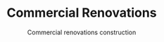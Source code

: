 ---
template: ProjectIndex
title: Commercial Renovations
subtitle: Commercial renovations construction
meta:
  noindex: true
  title: Commercial Renovations
featuredImage: 'https://ucarecdn.com/1ec21291-77f7-4fe9-ac70-fce7e76fcd1c/grantparkwinnipegwinnpro3.jpg'
---